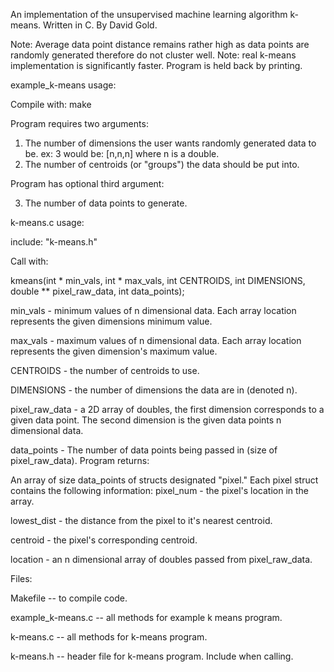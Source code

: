 An implementation of the unsupervised machine learning algorithm k-means.
Written in C.
By David Gold.

Note: Average data point distance remains rather high as data points are randomly generated therefore do not cluster well.
Note: real k-means implementation is significantly faster. Program is held back by printing.

example_k-means usage:

Compile with:
make

  Program requires two arguments:
  1) The number of dimensions the user wants randomly generated data to be.
    ex: 3 would be: [n,n,n] where n is a double.
  2) The number of centroids (or "groups") the data should be put into.
  
  Program has optional third argument:
  
  3) The number of data points to generate.

k-means.c usage:

include:
"k-means.h"

Call with:

  kmeans(int * min_vals, int * max_vals, int CENTROIDS, int DIMENSIONS, double ** pixel_raw_data, int data_points);

  min_vals - minimum values of n dimensional data. Each array location represents the
  given dimensions minimum value.
  
  max_vals - maximum values of n dimensional data. Each array location represents the
  given dimension's maximum value.
  
  CENTROIDS - the number of centroids to use.
  
  DIMENSIONS - the number of dimensions the data are in (denoted n).
  
  pixel_raw_data - a 2D array of doubles, the first dimension corresponds to a given data point. The second dimension is the given data points n dimensional data.
  
  data_points - The number of data points being passed in (size of pixel_raw_data).
Program returns:

  An array of size data_points of structs designated "pixel." Each pixel struct contains the following information:
  pixel_num - the pixel's location in the array.
  
  lowest_dist - the distance from the pixel to it's nearest centroid.
  
  centroid - the pixel's corresponding centroid.
  
  location - an n dimensional array of doubles passed from pixel_raw_data.

Files:

Makefile -- to compile code.

example_k-means.c -- all methods for example k means program.

k-means.c -- all methods for k-means program.

k-means.h -- header file for k-means program. Include when calling.
